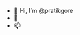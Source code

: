 - 👋 Hi, I’m @pratikgore
- 👀 
- 📫
<!---
pratikgore/pratikgore is a ✨ special ✨ repository because its `README.md` (this file) appears on your GitHub profile.
You can click the Preview link to take a look at your changes.
--->
